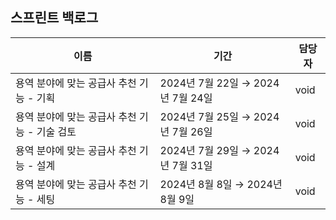 ## 스프린트 백로그

| 이름                                 | 기간                               | 담당자 |
|--------------------------------------|------------------------------------|--------|
| 용역 분야에 맞는 공급사 추천 기능 - 기획 | 2024년 7월 22일 → 2024년 7월 24일 | void   |
| 용역 분야에 맞는 공급사 추천 기능 - 기술 검토 | 2024년 7월 25일 → 2024년 7월 26일 | void   |
| 용역 분야에 맞는 공급사 추천 기능 - 설계 | 2024년 7월 29일 → 2024년 7월 31일 | void   |
| 용역 분야에 맞는 공급사 추천 기능 - 세팅 | 2024년 8월 8일 → 2024년 8월 9일   | void   |
